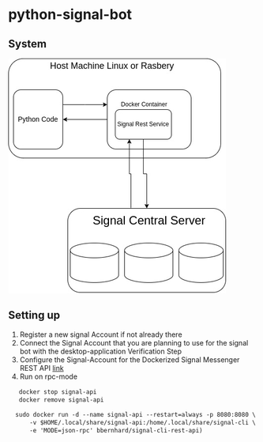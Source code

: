 # python-signal-bot

## System 
![Alt text](diagrams/system.jpg?raw=true "Select Diagram")


## Setting up 
1) Register a new signal Account if not already there 
2) Connect the Signal Account that you are planning to use for the signal bot with the desktop-application 
  Verification Step 
3) Configure the Signal-Account for the Dockerized Signal Messenger REST API [link](https://github.com/bbernhard/signal-cli-rest-api) 
4) Run on rpc-mode 
```
   docker stop signal-api 
   docker remove signal-api
```

```
  sudo docker run -d --name signal-api --restart=always -p 8080:8080 \
      -v $HOME/.local/share/signal-api:/home/.local/share/signal-cli \
      -e 'MODE=json-rpc' bbernhard/signal-cli-rest-api)
```
